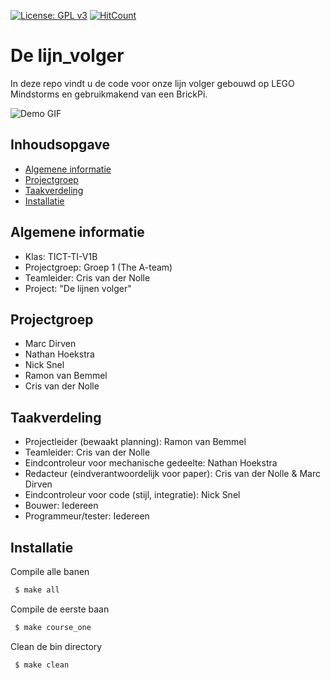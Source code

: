 [![License: GPL v3](https://img.shields.io/badge/License-GPL%20v3-blue.svg)](https://www.gnu.org/licenses/gpl-3.0)
[![HitCount](http://hits.dwyl.io/ramonvbemmel/lijn_volger.svg)](http://hits.dwyl.io/ramonvbemmel/lijn_volger)
# De lijn_volger
In deze repo vindt u de code voor onze lijn volger gebouwd
op LEGO Mindstorms en gebruikmakend van een BrickPi.

![Demo GIF](https://github.com/ramonvbemmel/lijn_volger/blob/master/doc/Images/demo.gif)


## Inhoudsopgave
* [Algemene informatie](#algemene-informatie)
* [Projectgroep](#projectgroep)
* [Taakverdeling](#taakverdeling)
* [Installatie](#installatie)

## Algemene informatie
* Klas:           TICT-TI-V1B
* Projectgroep:   Groep 1 (The A-team)
* Teamleider:     Cris van der Nolle
* Project:        "De lijnen volger"


## Projectgroep
* Marc Dirven             
* Nathan Hoekstra
* Nick Snel
* Ramon van Bemmel
* Cris van der Nolle

## Taakverdeling
* Projectleider (bewaakt planning):             Ramon van Bemmel
* Teamleider:                                   Cris van der Nolle
* Eindcontroleur voor mechanische gedeelte:     Nathan Hoekstra
* Redacteur (eindverantwoordelijk voor paper):  Cris van der Nolle & Marc Dirven
* Eindcontroleur voor code (stijl, integratie): Nick Snel
* Bouwer:                                       Iedereen
* Programmeur/tester:                           Iedereen

## Installatie

Compile alle banen
```bash
 $ make all
```
Compile de eerste baan
```bash
 $ make course_one
```
Clean de bin directory
```bash
 $ make clean
```
